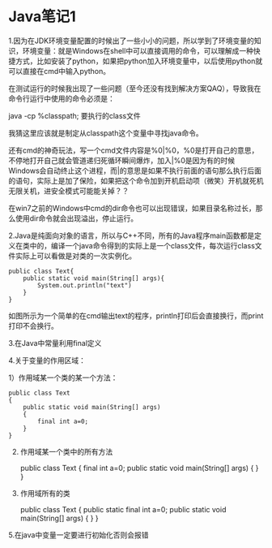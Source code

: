 # Java笔记1

1.因为在JDK环境变量配置的时候出了一些小小的问题，所以学到了环境变量的知识，环境变量：就是Windows在shell中可以直接调用的命令，可以理解成一种快捷方式，比如安装了python，如果把python加入环境变量中，以后使用python就可以直接在cmd中输入python。

在测试运行的时候我出现了一些问题（至今还没有找到解决方案QAQ），导致我在命令行运行中使用的命令必须是：

java -cp %classpath; 要执行的class文件

我猜这里应该就是制定从classpath这个变量中寻找java命令。

还有cmd的神奇玩法，写一个cmd文件内容是%0|%0，%0是打开自己的意思，不停地打开自己就会管道递归死循环瞬间爆炸，加入|%0是因为有的时候Windows会自动终止这个进程，而|的意思是如果不执行前面的语句那么执行后面的语句，实际上是加了保险，如果把这个命令加到开机启动项（微笑）开机就死机无限关机，进安全模式可能能关掉？？

在win7之前的Windows中cmd的dir命令也可以出现错误，如果目录名称过长，那么使用dir命令就会出现溢出，停止运行。

2.Java是纯面向对象的语言，所以与C++不同，所有的Java程序main函数都是定义在类中的，编译一个java命令得到的实际上是一个class文件，每次运行class文件实际上可以看做是对类的一次实例化。

	public class Text{
		public static void main(String[] args){
			System.out.println("text")
		}
	}

如图所示为一个简单的在cmd输出text的程序，println打印后会直接换行，而print打印不会换行。

3.在Java中常量利用final定义

4.关于变量的作用区域：

1）作用域某一个类的某一个方法：

	public class Text
	{
		public static void main(String[] args)
		{
			final int a=0;
		}
	}

2) 作用域某一个类中的所有方法	

	public class Text
	{
		final int a=0;
		public static void main(String[] args)
		{
		}
	}

3) 作用域所有的类

	public class Text
	{
		public static final int a=0;
		public static void main(String[] args)
		{
		}
	}

5.在java中变量一定要进行初始化否则会报错

